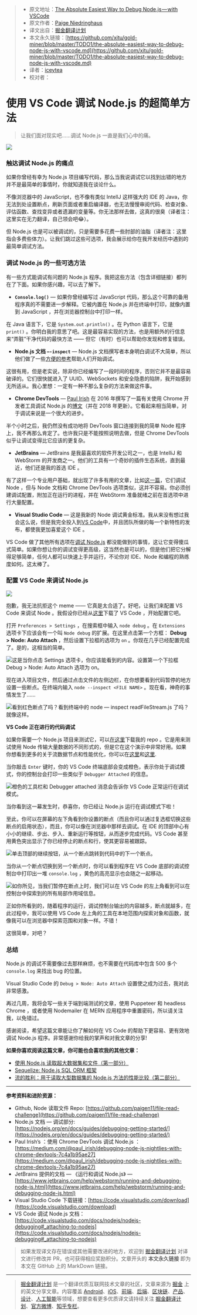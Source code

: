 > * 原文地址：[The Absolute Easiest Way to Debug Node.js — with VSCode](https://itnext.io/the-absolute-easiest-way-to-debug-node-js-with-vscode-2e02ef5b1bad)
> * 原文作者：[Paige Niedringhaus](https://medium.com/@paigen11)
> * 译文出自：[掘金翻译计划](https://github.com/xitu/gold-miner)
> * 本文永久链接：[https://github.com/xitu/gold-miner/blob/master/TODO1/the-absolute-easiest-way-to-debug-node-js-with-vscode.md](https://github.com/xitu/gold-miner/blob/master/TODO1/the-absolute-easiest-way-to-debug-node-js-with-vscode.md)
> * 译者：[iceytea](https://github.com/iceytea/)
> * 校对者：

# 使用 VS Code 调试 Node.js 的超简单方法

> 让我们面对现实吧……调试 Node.js 一直是我们心中的痛。

![](https://cdn-images-1.medium.com/max/2000/1*9bDq6pyYoXa39QxldAkf-g.jpeg)

### 触达调试 Node.js 的痛点

如果你曾经有幸为 Node.js 项目编写代码，那么当我说调试它以找到出错的地方并不是最简单的事情时，你就知道我在谈论什么。

不像浏览器中的 JavaScript，也不像有类似 IntellJ 这样强大的 IDE 的 Java，你无法到处设置断点，刷新页面或者重启编译器，也无法慢慢审阅代码、检查对象、评估函数、查找变异或者遗漏的变量等。你无法那样去做，这真的很臭（译者注：这里实在无力翻译，自己领会吧😂）。

但 Node.js 也是可以被调试的，只是需要多花费一些肘部的油脂（译者注：这里指会多费些体力）。让我们跳过这些可选项，我会展示给你在我开发经历中遇到的最简单调试方法。

### 调试 Node.js 的一些可选方法

有一些方式能调试有问题的 Node.js 程序。我把这些方法（包含详细链接）都列在了下面。如果你感兴趣，可以去了解下。

* **`Console.log()`** — 如果你曾经编写过 JavaScript 代码，那么这个可靠的备用程序真的不需要进一步解释。它被内置在 Node.js 并在终端中打印，就像内置到 JavaScript ，并在浏览器控制台中打印一样。

在 Java 语言下，它是 `System.out.println()` 。在 Python 语言下，它是 `print()` 。你明白我的意思了吧。这是最容易实现的方法，也是用额外的行信息来“弄脏”干净代码的最快方法 —— 但它（有时）也可以帮助你发现和修复错误。

* **Node.js 文档 `—-inspect`** — Node.js 文档撰写者本身明白调试不大简单，所以他们做了一些[方便的参考](https://nodejs.org/en/docs/guides/debugging-getting-started/)帮助人们开始调试。

这很有用，但是老实说，除非你已经编写了一段时间的程序，否则它并不是最容易破译的。它们很快就进入了 UUID、WebSockets 和安全隐患的陷阱，我开始感到无所适从。我心里想：一定有一种不那么复杂的方法来做这件事。

* **Chrome DevTools** — [Paul Irish](undefined) 在 2016 年撰写了一篇有关使用 Chrome 开发者工具调试 Node.js 的[博文](https://medium.com/@paul_irish/debugging-node-js-nightlies-with-chrome-devtools-7c4a1b95ae27)（并在 2018 年更新）。它看起来相当简单，对于调试来说是一个很大的进步。

半个小时之后，我仍然没有成功地将 DevTools 窗口连接到我的简单 Node 程序上，我不再那么肯定了。也许我只是不能按照说明去做，但是 Chrome DevTools 似乎让调试变得比它应该的更复杂。

* **JetBrains** — JetBrains 是我最喜欢的软件开发公司之一，也是 IntelliJ 和 WebStorm 的开发商之一。他们的工具有一个奇妙的插件生态系统，直到最近，他们还是我的首选 IDE 。

有了这样一个专业用户基础，就出现了许多有用的文章，比如[这一篇](https://www.jetbrains.com/help/webstorm/running-and-debugging-node-js.html)，它们调试 Node ，但与 Node 文档和 Chrome DevTools 选项类似，这并不容易。你必须创建调试配置，附加正在运行的进程，并在 WebStorm 准备就绪之前在首选项中进行大量配置。

* **Visual Studio Code** — 这是我新的 Node 调试黄金标准。我从来没有想过我会这么说，但是我完全投入到[VS Code](https://code.visualstudio.com/download)中，并且团队所做的每一个新特性的发布，都使我更加喜爱这个 IDE 。

VS Code 做了其他所有选项在[调试 Node.js](https://code.visualstudio.com/docs/nodejs/nodejs-debugging#_attaching-to-nodejs) 都没能做到的事情，这让它变得傻瓜式简单。如果你想让你的调试变得更高级，这当然也是可以的，但是他们把它分解得足够简单，任何人都可以快速上手并运行，不论你对 IDE、Node 和编程的熟练度如何。这太棒了。

### 配置 VS Code 来调试 Node.js

![](https://cdn-images-1.medium.com/max/2000/1*8YEmou3F1ymiHrlNgVqHgQ.jpeg)

抱歉，我无法抗拒这个 meme —— 它真是太合适了。好吧，让我们来配置 VS Code 来调试 Node 。我假设你已经从[这里](https://code.visualstudio.com/download)下载了 VS Code ，开始配置它吧。

打开 `Preferences > Settings` ，在搜索框中输入 `node debug` 。在 `Extensions` 选项卡下应该会有一个叫 `Node debug` 的扩展。在这里点击第一个方框： **Debug > Node: Auto Attach** ，然后设置下拉框的选项为 `on` 。你现在几乎已经配置完成了。是的，这相当的简单。

![这是当你点击 Settings 选项卡，你应该能看到的内容。设置第一个下拉框 **Debug > Node: Auto Attach** 选项为 `on`。](https://cdn-images-1.medium.com/max/4584/1*rUzpJjNxAsLTZUMfvrVh1A.png)

现在进入项目文件，然后通过点击文件的左侧边栏，在你想要看到代码暂停的地方设置一些断点。在终端内输入 `node --inspect <FILE NAME>` 。现在看，神奇的事情发生了……

![看到红色断点了吗？看到终端中的 `node — inspect readFileStream.js` 了吗？ 就像这样。](https://cdn-images-1.medium.com/max/4276/1*ogcXellTrcU3SIv5ALLUHA.png)

**VS Code 正在进行的代码调试**

如果你需要一个 Node.js 项目来测试它，可以[在这里](https://github.com/paigen11/file-read-challenge)下载我的 repo 。它是用来测试使用 Node 传输大量数据的不同形式的，但是它在这个演示中非常好用。如果你想看到更多的关于流数据节点和性能优化，你可以在[这里](https://itnext.io/using-node-js-to-read-really-really-large-files-pt-1-d2057fe76b33)和[这里](https://itnext.io/streams-for-the-win-a-performance-comparison-of-nodejs-methods-for-reading-large-datasets-pt-2-bcfa732fa40e).

当你敲击 `Enter` 键时，你的 VS Code 终端底部会变成橙色，表示你处于调试模式，你的控制台会打印一些类似于 `Debugger Attached` 的信息。

![橙色的工具栏和 `Debugger attached` 消息会告诉你 VS Code 正常运行在调试模式。](https://cdn-images-1.medium.com/max/4944/1*aNFXCnEf2j5lCp5ZAPC8DQ.png)

当你看到这一幕发生时，恭喜你，你已经让 Node.js 运行在调试模式下啦！

至此，你可以在屏幕的左下角看到你设置的断点（而且你可以通过复选框切换这些断点的启用状态），而且，你可以像在浏览器中那样去调试。在 IDE 的顶部中心有小小的继续、步出、步入、重新运行等按钮，从而逐步完成代码。VS Code 甚至用黄色突出显示了你已经停止的断点和行，使其更容易被跟踪。

![单击顶部的继续按钮，从一个断点跳转到代码中的下一个断点。](https://cdn-images-1.medium.com/max/4976/1*_rTrxs5eBDQXy-ajquNVRQ.png)

当你从一个断点切换到另一个断点时，你可以看到程序在 VS Code 底部的调试控制台中打印出一堆 `console.log` ，黄色的高亮显示也会随之一起移动。

![如你所见，当我们暂停在断点上时，我们可以在 VS Code 的左上角看到可以在控制台中探索到的所有局部作用域信息。](https://cdn-images-1.medium.com/max/4580/1*JFrOtthKOstqNFgT75PaCw.png)

正如你所看到的，随着程序的运行，调试控制台输出的内容越多，断点就越多，在此过程中，我可以使用 VS Code 左上角的工具在本地范围内探索对象和函数，就像我可以在浏览器中探索范围和对象一样。不错！

这很简单，对吧？

### 总结
 
Node.js 的调试不需要像过去那样麻烦，也不需要在代码库中包含 500 多个 `console.log` 来找出 bug 的位置。

Visual Studio Code 的 `Debug > Node: Auto Attach` 设置使之成为过去，我对此非常感激。

再过几周，我将会写一些关于端到端测试的文章，使用 Puppeteer 和 headless Chrome ，或者使用 Nodemailer 在 MERN 应用程序中重置密码，所以请关注我，以免错过。

感谢阅读，希望这篇文章能让你了解如何在 VS Code 的帮助下更容易、更有效地调试 Node.js 程序。非常感谢你给我的掌声和对我文章的分享!

**如果你喜欢阅读这篇文章，你可能也会喜欢我的其他文章：**

* [使用 Node.js 读取超大数据集和文件（第一部分）](https://itnext.io/using-node-js-to-read-really-really-large-files-pt-1-d2057fe76b33)
* [Sequelize: Node.js SQL ORM 框架](https://medium.com/@paigen11/sequelize-the-orm-for-sql-databases-with-nodejs-daa7c6d5aca3)
* [流的胜利：用于读取大型数据集的 Node.js 方法的性能比较（第二部分）](https://itnext.io/streams-for-the-win-a-performance-comparison-of-nodejs-methods-for-reading-large-datasets-pt-2-bcfa732fa40e)

***

**参考资料和进阶资源：**

* Github, Node 读取文件 Repo: [https://github.com/paigen11/file-read-challenge](https://github.com/paigen11/file-read-challenge)
* Node.js 文档 — 调试部分: [https://nodejs.org/en/docs/guides/debugging-getting-started/](https://nodejs.org/en/docs/guides/debugging-getting-started/)
* Paul Irish’s ：使用 Chrome DevTools 调试 Node.js ：[https://medium.com/@paul_irish/debugging-node-js-nightlies-with-chrome-devtools-7c4a1b95ae27](https://medium.com/@paul_irish/debugging-node-js-nightlies-with-chrome-devtools-7c4a1b95ae27)
* JetBrains 提供的文档 — 《运行和调试 Node.js》 — [https://www.jetbrains.com/help/webstorm/running-and-debugging-node-js.html](https://www.jetbrains.com/help/webstorm/running-and-debugging-node-js.html)
* Visual Studio Code 下载链接：[https://code.visualstudio.com/download](https://code.visualstudio.com/download)
* VS Code 调试 Node.js 文档：[https://code.visualstudio.com/docs/nodejs/nodejs-debugging#_attaching-to-nodejs](https://code.visualstudio.com/docs/nodejs/nodejs-debugging#_attaching-to-nodejs)

> 如果发现译文存在错误或其他需要改进的地方，欢迎到 [掘金翻译计划](https://github.com/xitu/gold-miner) 对译文进行修改并 PR，也可获得相应奖励积分。文章开头的 **本文永久链接** 即为本文在 GitHub 上的 MarkDown 链接。

---

> [掘金翻译计划](https://github.com/xitu/gold-miner) 是一个翻译优质互联网技术文章的社区，文章来源为 [掘金](https://juejin.im) 上的英文分享文章。内容覆盖 [Android](https://github.com/xitu/gold-miner#android)、[iOS](https://github.com/xitu/gold-miner#ios)、[前端](https://github.com/xitu/gold-miner#前端)、[后端](https://github.com/xitu/gold-miner#后端)、[区块链](https://github.com/xitu/gold-miner#区块链)、[产品](https://github.com/xitu/gold-miner#产品)、[设计](https://github.com/xitu/gold-miner#设计)、[人工智能](https://github.com/xitu/gold-miner#人工智能)等领域，想要查看更多优质译文请持续关注 [掘金翻译计划](https://github.com/xitu/gold-miner)、[官方微博](http://weibo.com/juejinfanyi)、[知乎专栏](https://zhuanlan.zhihu.com/juejinfanyi)。
